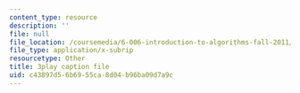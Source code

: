 ```yaml
---
content_type: resource
description: ''
file: null
file_location: /coursemedia/6-006-introduction-to-algorithms-fall-2011/c43897d56b6955ca8d04b96ba09d7a9c_IFrvgSvZA0I.vtt
file_type: application/x-subrip
resourcetype: Other
title: 3play caption file
uid: c43897d5-6b69-55ca-8d04-b96ba09d7a9c
---
```

